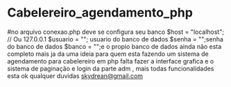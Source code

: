 # Cabelereiro_agendamento_php
#no arquivo conexao.php deve se configura seu banco 
$host = "localhost"; // Ou 127.0.0.1
$usuario = ""; usuario do banco de dados 
$senha = "";senha do banco de dados
$banco = "";e o propio banco de dados
ainda não esta completo mais ja da uma ideia para quem esta fazendo um sistema de agendamento para cabelereiro em php 
falta fazer a interface grafica e o sistema de paginação e login da parte adm , mais todas funcionalidades esta ok 
qualquer duvidas skydrean@gmail.com
